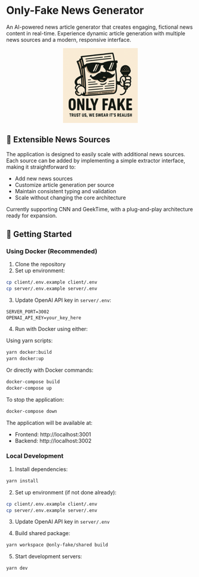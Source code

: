 # Only-Fake News Generator

An AI-powered news article generator that creates engaging, fictional news content in real-time. Experience dynamic article generation with multiple news sources and a modern, responsive interface.

<p align="center">
  <img src="client/src/assets/logo.png" alt="Only-Fake News" width="200"/>
</p>

## 🔄 Extensible News Sources

The application is designed to easily scale with additional news sources. Each source can be added by implementing a simple extractor interface, making it straightforward to:

- Add new news sources
- Customize article generation per source
- Maintain consistent typing and validation
- Scale without changing the core architecture

Currently supporting CNN and GeekTime, with a plug-and-play architecture ready for expansion.

## 🚀 Getting Started

### Using Docker (Recommended)

1. Clone the repository
2. Set up environment:

```bash
cp client/.env.example client/.env
cp server/.env.example server/.env
```

3. Update OpenAI API key in `server/.env`:

```env
SERVER_PORT=3002
OPENAI_API_KEY=your_key_here
```

4. Run with Docker using either:

Using yarn scripts:

```bash
yarn docker:build
yarn docker:up
```

Or directly with Docker commands:

```bash
docker-compose build
docker-compose up
```

To stop the application:

```bash
docker-compose down
```

The application will be available at:

- Frontend: http://localhost:3001
- Backend: http://localhost:3002

### Local Development

1. Install dependencies:

```bash
yarn install
```

2. Set up environment (if not done already):

```bash
cp client/.env.example client/.env
cp server/.env.example server/.env
```

3. Update OpenAI API key in `server/.env`

4. Build shared package:

```bash
yarn workspace @only-fake/shared build
```

5. Start development servers:

```bash
yarn dev
```
